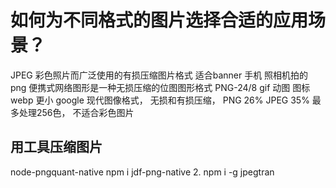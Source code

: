 # 如何为不同格式的图片选择合适的应用场景？

JPEG  彩色照片而广泛使用的有损压缩图片格式 适合banner 手机 照相机拍的
png  便携式网络图形是一种无损压缩的位图图形格式  PNG-24/8 
gif  动图 图标 
webp  更小  google 现代图像格式， 无损和有损压缩， PNG 26%   JPEG 35%  最多处理256色， 不适合彩色图片

## 用工具压缩图片
   node-pngquant-native
   npm i jdf-png-native
   2. npm i -g jpegtran
